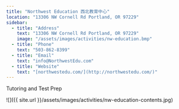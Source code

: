 ```yaml
---
title: "Northwest Education 西北教育中心"
location: "13306 NW Cornell Rd Portland, OR 97229"
sidebar:
  - title: "Address"
    text: "13306 NW Cornell Rd Portland, OR 97229"
    image: "/assets/images/activities/nw-education.bmp"
  - title: "Phone"
    text: "503-862-8399"
  - title: "Email"
    text: "info@NorthwestEdu.com"
  - title: "Website"
    text: "[northwestedu.com/](http://northwestedu.com/)"
---
```


Tutoring and Test Prep

![]({{ site.url }}/assets/images/activities/nw-education-contents.jpg)
